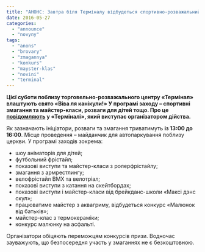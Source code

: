 ```yaml
---
title: "АНОНС: Завтра біля Терміналу відбудеться спортивно-розважальний фестиваль"
date: 2016-05-27
categories: 
  - "announce"
  - "novyny"
tags: 
  - "anons"
  - "brovary"
  - "zmagannya"
  - "konkurs"
  - "mayster-klas"
  - "novini"
  - "terminal"
---
```


**Цієї суботи поблизу торговельно-розважального центру «Термінал» влаштують свято «Віва ля канікули!» У програмі заходу – спортивні змагання та майстер-класи, розваги для дітей тощо. Про це [повідомляють](http://trc-terminal.com.ua/discounts/viva-lja-kanikuli) у «Терміналі», який виступає організатором дійства.**

Як зазначають ініціатори, розваги та змагання триватимуть **із 13:00 до 16:00**. Місце проведення – майданчик для автопаркування поблизу церкви. У програмі заходів зокрема:

- шоу аніматорів для дітей;
- футбольний фрістайл;
- показові виступи та майстер-класи з ролерфрістайлу;
- змагання з армрестлингу;
- велофрістайл BMX та велотріал;
- показові виступи з катання на скейтбордах;
- показові виступи і майстер-класи від брейкданс-школи «Максі дэнс скул»;
- працюватиме майстер з аквагриму, відбудеться конкурс «Малюнок від батьків»;
- майстер-клас з термокераміки;
- конкурс малюнку на асфальті.

Організатори обіцяють переможцям конкурсів призи. Водночас зауважують, що безпосередня участь у змаганнях не є безкоштовною.
